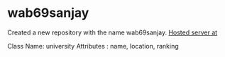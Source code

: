 # wab69sanjay
Created a new repository with the name wab69sanjay.
[Hosted server at](https://wab69sanjay.herokuapp.com/)

Class Name: university
Attributes : name, location, ranking
